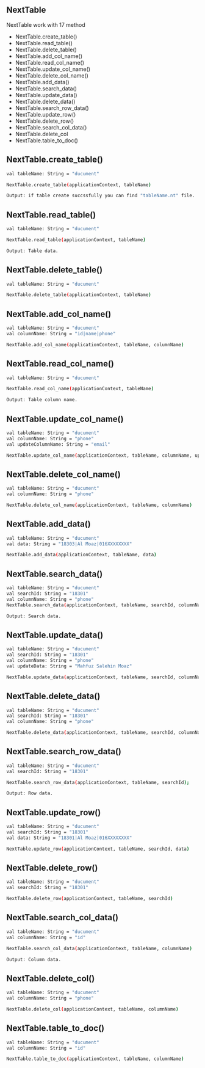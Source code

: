 
## NextTable

NextTable work with 17 method 
-  NextTable.create_table()
-  NextTable.read_table()
-  NextTable.delete_table()
-  NextTable.add_col_name()
-  NextTable.read_col_name()
-  NextTable.update_col_name()
-  NextTable.delete_col_name()
-  NextTable.add_data()
-  NextTable.search_data()
-  NextTable.update_data()
-  NextTable.delete_data()
-  NextTable.search_row_data()
-  NextTable.update_row()
-  NextTable.delete_row()
-  NextTable.search_col_data()
-  NextTable.delete_col
-  NextTable.table_to_doc()


##  NextTable.create_table()
```bash
val tableName: String = "ducument"

NextTable.create_table(applicationContext, tableName)
```
```bash
Output: if table create succssfully you can find "tableName.nt" file. 
```


##  NextTable.read_table()
```bash
val tableName: String = "ducument"

NextTable.read_table(applicationContext, tableName)
```
```bash
Output: Table data.
```

##  NextTable.delete_table()
```bash
val tableName: String = "ducument"

NextTable.delete_table(applicationContext, tableName)
```

##  NextTable.add_col_name()
```bash
val tableName: String = "ducument"
val columnName: String = "id|name|phone"

NextTable.add_col_name(applicationContext, tableName, columnName)
```

##  NextTable.read_col_name()
```bash
val tableName: String = "ducument"

NextTable.read_col_name(applicationContext, tableName)

```
```bash
Output: Table column name.
```

##  NextTable.update_col_name()
```bash
val tableName: String = "ducument"
val columnName: String = "phone"
val updateColumnName: String = "email"

NextTable.update_col_name(applicationContext, tableName, columnName, updateColumnName)

```

##  NextTable.delete_col_name()
```bash
val tableName: String = "ducument"
val columnName: String = "phone"

NextTable.delete_col_name(applicationContext, tableName, columnName)
```

##  NextTable.add_data()
```bash
val tableName: String = "ducument"
val data: String = "18303|Al Moaz|016XXXXXXXX"

NextTable.add_data(applicationContext, tableName, data)
```

##  NextTable.search_data()
```bash
val tableName: String = "ducument"
val searchId: String = "18301"
val columnName: String = "phone"
NextTable.search_data(applicationContext, tableName, searchId, columnName)
```
```bash
Output: Search data.
```

##  NextTable.update_data()
```bash
val tableName: String = "ducument"
val searchId: String = "18301"
val columnName: String = "phone"
val updateData: String = "Mahfuz Salehin Moaz"

NextTable.update_data(applicationContext, tableName, searchId, columnName, updateData)
```

##  NextTable.delete_data()
```bash
val tableName: String = "ducument"
val searchId: String = "18301"
val columnName: String = "phone"

NextTable.delete_data(applicationContext, tableName, searchId, columnName)
```

##  NextTable.search_row_data()
```bash
val tableName: String = "ducument"
val searchId: String = "18301"

NextTable.search_row_data(applicationContext, tableName, searchId);
```
```bash
Output: Row data.
```

##  NextTable.update_row()
```bash
val tableName: String = "ducument"
val searchId: String = "18301"
val data: String = "18301|Al Moaz|016XXXXXXXX"

NextTable.update_row(applicationContext, tableName, searchId, data)
```

##  NextTable.delete_row()
```bash
val tableName: String = "ducument"
val searchId: String = "18301"

NextTable.delete_row(applicationContext, tableName, searchId)
```

##  NextTable.search_col_data()
```bash
val tableName: String = "ducument"
val columnName: String = "id"

NextTable.search_col_data(applicationContext, tableName, columnName)
```
```bash
Output: Column data.
```

##  NextTable.delete_col()
```bash
val tableName: String = "ducument"
val columnName: String = "phone"

NextTable.delete_col(applicationContext, tableName, columnName)
```

##  NextTable.table_to_doc()
```bash
val tableName: String = "ducument"
val columnName: String = "id"

NextTable.table_to_doc(applicationContext, tableName, columnName) 
```